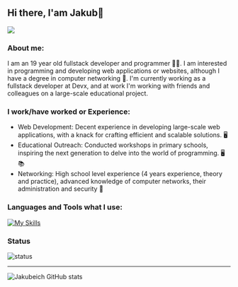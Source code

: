 ## Hi there, I'am Jakub👋

![](https://visitor-badge.laobi.icu/badge?page_id=Jakubeich.Jakubeich)

### About me:
I am an 19 year old fullstack developer and programmer 👨‍💻. I am interested in programming and developing web applications or websites, although I have a degree in computer networking 🛜. I'm currently working as a fullstack developer at Devx, and at work I'm working with friends and colleagues on a large-scale educational project.

### I work/have worked or Experience:
- Web Development: Decent experience in developing large-scale web applications, with a knack for crafting efficient and scalable solutions. 🖥️
- Educational Outreach: Conducted workshops in primary schools, inspiring the next generation to delve into the world of programming. 🖥️📚
- Networking: High school level experience (4 years experience, theory and practice), advanced knowledge of computer networks, their administration and security 🛜

### Languages and Tools what I use:

[![My Skills](https://skillicons.dev/icons?i=js,html,css,bootstrap,cs,django,docker,flask,github,graphql,mysql,nextjs,postgres,postman,py,react,tailwind,ts,visualstudio,vscode,vue,nestjs)](https://skillicons.dev)

### Status
![status](https://nocache.advaith.workers.dev?url=https://img.shields.io/endpoint?url=https://dev.discordprofiles.me/api/badge/status/276544649148235776?simple=true)

<hr>

![Jakubeich GitHub stats](https://github-readme-stats.vercel.app/api?username=Jakubeich&include_all_commits=true)

[twitter]: https://twitter.com/mitrega_jakub
[email]: mailto:jakubmitrega1@gmail.com
